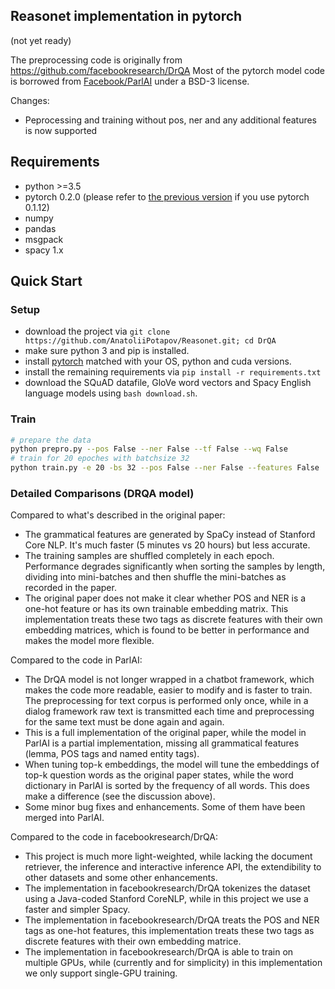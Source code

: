 Reasonet implementation in pytorch
----------------------------------
(not yet ready)

The preprocessing code is originally from https://github.com/facebookresearch/DrQA
Most of the pytorch model code is borrowed from [Facebook/ParlAI](https://github.com/facebookresearch/ParlAI/) under a BSD-3 license.

Changes:

- Peprocessing and training without pos, ner and any additional features is now supported


## Requirements
- python >=3.5 
- pytorch 0.2.0 (please refer to [the previous version](https://github.com/hitvoice/DrQA/tree/bc0152c7ad69c56fda23f50adabd4355559b3a74) if you use pytorch 0.1.12)
- numpy
- pandas
- msgpack
- spacy 1.x

## Quick Start
### Setup
- download the project via `git clone https://github.com/AnatoliiPotapov/Reasonet.git; cd DrQA`
- make sure python 3 and pip is installed.
- install [pytorch](http://pytorch.org/) matched with your OS, python and cuda versions.
- install the remaining requirements via `pip install -r requirements.txt`
- download the SQuAD datafile, GloVe word vectors and Spacy English language models using `bash download.sh`.

### Train

```bash
# prepare the data
python prepro.py --pos False --ner False --tf False --wq False
# train for 20 epoches with batchsize 32
python train.py -e 20 -bs 32 --pos False --ner False --features False
```

### Detailed Comparisons (DRQA model)

Compared to what's described in the original paper:
- The grammatical features are generated by SpaCy instead of Stanford Core NLP. It's much faster (5 minutes vs 20 hours) but less accurate.
- The training samples are shuffled completely in each epoch. Performance degrades significantly when sorting the samples by length, dividing into mini-batches and then shuffle the mini-batches as recorded in the paper.
- The original paper does not make it clear whether POS and NER is a one-hot feature or has its own trainable embedding matrix. This implementation treats these two tags as discrete features with their own embedding matrices, which is found to be better in performance and makes the model more flexible.

Compared to the code in ParlAI:
- The DrQA model is not longer wrapped in a chatbot framework, which makes the code more readable, easier to modify and is faster to train. The preprocessing for text corpus is performed only once, while in a dialog framework raw text is transmitted each time and preprocessing for the same text must be done again and again.
- This is a full implementation of the original paper, while the model in ParlAI is a partial implementation, missing all grammatical features (lemma, POS tags and named entity tags). 
- When tuning top-k embeddings, the model will tune the embeddings of top-k question words as the original paper states, while the word dictionary in ParlAI is sorted by the frequency of all words. This does make a difference (see the discussion above).
- Some minor bug fixes and enhancements. Some of them have been merged into ParlAI.

Compared to the code in facebookresearch/DrQA:
- This project is much more light-weighted, while lacking the document retriever, the inference and interactive inference API, the extendibility to other datasets and some other enhancements.
- The implementation in facebookresearch/DrQA tokenizes the dataset using a Java-coded Stanford CoreNLP, while in this project we use a faster and simpler Spacy.
- The implementation in facebookresearch/DrQA treats the POS and NER tags as one-hot features, this implementation treats these two tags as discrete features with their own embedding matrice.
- The implementation in facebookresearch/DrQA is able to train on multiple GPUs, while (currently and for simplicity) in this implementation we only support single-GPU training.

